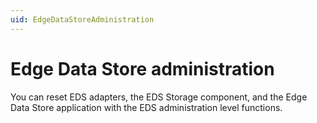 ```yaml
---
uid: EdgeDataStoreAdministration
---
```


# Edge Data Store administration

You can reset EDS adapters, the EDS Storage component, and the Edge Data Store application with the EDS administration level functions.






